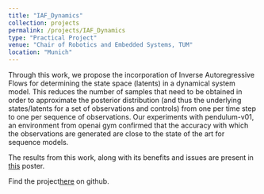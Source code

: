 ```yaml
---
title: "IAF_Dynamics"
collection: projects
permalink: /projects/IAF_Dynamics
type: "Practical Project"
venue: "Chair of Robotics and Embedded Systems, TUM"
location: "Munich"
---
```


Through this work, we propose the incorporation of Inverse Autoregressive Flows
for determining the state space (latents) in a dynamical system model. 
This reduces the number of samples that need to be obtained in order to approximate 
the posterior distribution (and thus the underlying states/latents for a set of 
observations and controls) from one per time step to one per sequence of observations. 
Our experiments with pendulum-v01, an environment from openai gym confirmed that the 
accuracy with which the observations are generated are close to the state of the art 
for sequence models.

The results from this work, along with its benefits and issues are present in [this](https://github.com/neha191091/human-segmentation) poster.

Find the project[here](https://github.com/neha191091/IAF_Dynamics) on github.